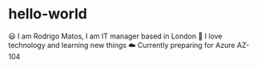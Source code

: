 # hello-world
😃 I am Rodrigo Matos, I am IT manager based in London
🧐 I love technology and learning new things
☁️ Currently preparing for Azure AZ-104
